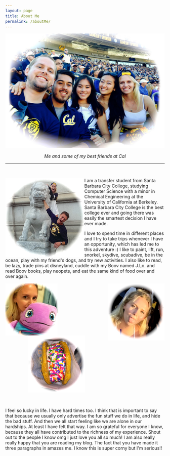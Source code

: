 ```yaml
---
layout: page
title: About Me  
permalink: /aboutMe/
---
```


<img src = "https://raw.githubusercontent.com/kadie16/kadie16.github.io/master/assets/images/backstory/calFriends.jpg" alt = "me and my friends at Cal"> <br> _<center>Me and some of my best friends at Cal</center>_ 

***
<br>
<p> <img src = "https://raw.githubusercontent.com/kadie16/kadie16.github.io/master/assets/images/about%20me%20/cal.jpg" alt = "school school school school school school ...." style = "float:left;width:250px;height:250px;">  I am a transfer student from Santa Barbara City College, studying Computer Science with a minor in Chemical Engineering at the University of California at Berkeley. Santa Barbara City College is the best college ever and going there was easily the smartest decision I have ever made. </p> 



<p> I love to spend time in different places and I try to take trips whenever I have an opportunity, which has led me to this adventure :) I like to paint, lift, run, snorkel, skydive, scubadive, be in the ocean, play with my friend's dogs, and try new activities. I also like to read, be lazy, trade pins at disneyland, cuddle with my Boov named J.Lo. and read Boov books, play neopets, and eat the same kind of food over and over again. </p>
<center>


<img src = "https://raw.githubusercontent.com/kadie16/kadie16.github.io/master/assets/images/about%20me%20/silly.jpg" alt = "silly me" style = "float:right;width:180px;height:180px;"> <img src = "https://raw.githubusercontent.com/kadie16/kadie16.github.io/master/assets/images/about%20me%20/boov.jpg" alt = "me and jlo" style = "float:left;width:165px;height:165px;"> <img src = "https://raw.githubusercontent.com/kadie16/kadie16.github.io/master/assets/images/about%20me%20/cookie.jpg" alt = "yum yum" style = "float:center;width:180px;height:180px;">

<br> </center>

<p> 


<p>   I feel so lucky in life. I have hard times too. I think that is  important to say that because we usually only advertise the fun stuff we do in life, and hide the bad stuff. And then we all start feeling like we are alone in our hardships. At least I have felt that way. I am so grateful for everyone I know, because they all have contributed to the richness of my experience. Shout out to the people I know omg I just love you all so much! I am also really really happy that you are reading my blog. The fact that you have made it three paragraphs in amazes me. I know this is super corny but I'm serious!! </p> 


